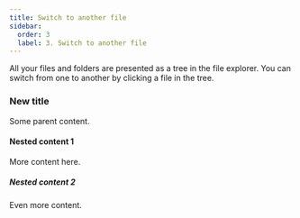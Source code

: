 ```yaml
---
title: Switch to another file
sidebar:
  order: 3
  label: 3. Switch to another file
---
```


All your files and folders are presented as a tree in the file explorer. You can switch from one to another by clicking a file in the tree.
### New title
Some parent content.
#### Nested content 1
More content here.
##### Nested content 2
Even more content.